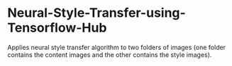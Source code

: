 # Neural-Style-Transfer-using-Tensorflow-Hub

Applies neural style transfer algorithm to two folders of images (one folder contains the content images and the other contains the style images).
